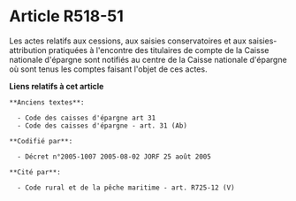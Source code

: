 # Article R518-51

Les actes relatifs aux cessions, aux saisies conservatoires et aux saisies-attribution pratiquées à l'encontre des titulaires
de compte de la Caisse nationale d'épargne sont notifiés au centre de la Caisse nationale d'épargne où sont tenus les comptes
faisant l'objet de ces actes.

**Liens relatifs à cet article**

	**Anciens textes**:

	  - Code des caisses d'épargne art 31
	  - Code des caisses d'épargne - art. 31 (Ab)

	**Codifié par**:

	  - Décret n°2005-1007 2005-08-02 JORF 25 août 2005

	**Cité par**:

	  - Code rural et de la pêche maritime - art. R725-12 (V)
